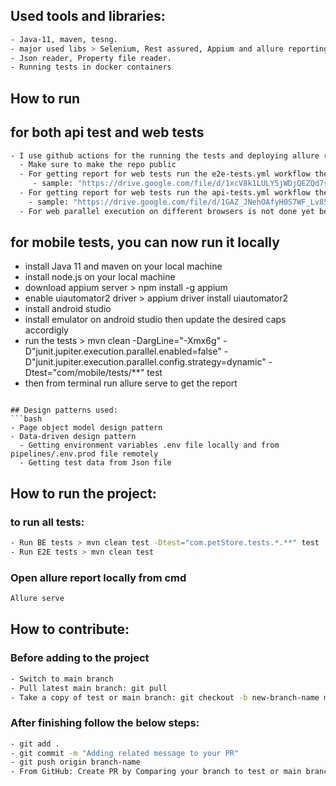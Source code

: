 ## Used tools and libraries:
```bash
- Java-11, maven, tesng.
- major used libs > Selenium, Rest assured, Appium and allure reporting.
- Json reader, Property file reader.
- Running tests in docker containers
```

## How to run
## for both api test and web tests
```bash
- I use github actions for the running the tests and deploying allure report to github page
  - Make sure to make the repo public 
  - For getting report for web tests run the e2e-tests.yml workflow then visit "https://abdelaziznassif.github.io/q-pros-task"
     - sample: "https://drive.google.com/file/d/1xcV8k1LULY5jWDjQEZQd7sNuD4ZckUpg/view?usp=sharing"
  - For getting report for web tests run the api-tests.yml workflow then visit "https://abdelaziznassif.github.io/q-pros-task"
    - sample: "https://drive.google.com/file/d/1GAZ_JNehOAfyH0S7WF_Lv85Y_ouQdX3j/view?usp=sharing"
  - For web parallel execution on different browsers is not done yet because I ran out of time, I will contiune on in the next few days
```
## for mobile tests, you can now run it locally
  - install Java 11 and maven on your local machine
  - install node.js on your local machine
  - download appium server > npm install -g appium
  - enable uiautomator2 driver > appium driver install uiautomator2
  - install android studio
  - install emulator on android studio then update the desired caps accordigly
  - run the tests > mvn clean -DargLine="-Xmx6g" -D"junit.jupiter.execution.parallel.enabled=false" -D"junit.jupiter.execution.parallel.config.strategy=dynamic" -Dtest="com/mobile/tests/**" test
  - then from terminal run allure serve to get the report
```

## Design patterns used:
```bash
- Page object model design pattern
- Data-driven design pattern
  - Getting environment variables .env file locally and from pipelines/.env.prod file remotely
  - Getting test data from Json file
```

## How to run the project:
### to run all tests: 
```bash
- Run BE tests > mvn clean test -Dtest="com.petStore.tests.*.**" test
- Run E2E tests > mvn clean test
```
### Open allure report locally from cmd
```bash
Allure serve
```

## How to contribute:
### Before adding to the project
```bash
- Switch to main branch
- Pull latest main branch: git pull
- Take a copy of test or main branch: git checkout -b new-branch-name main
```
### After finishing follow the below steps:
```bash
- git add .
- git commit -m "Adding related message to your PR"
- git push origin branch-name
- From GitHub: Create PR by Comparing your branch to test or main branch
```

